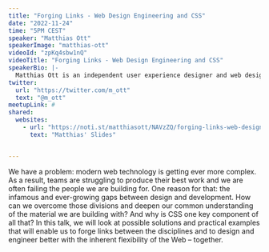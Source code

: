 ```yaml
---
title: "Forging Links - Web Design Engineering and CSS"
date: "2022-11-24"
time: "5PM CEST"
speaker: "Matthias Ott"
speakerImage: "matthias-ott"
videoId: "zpKq4sbw1nQ"
videoTitle: "Forging Links - Web Design Engineering and CSS"
speakerBio: |-
  Matthias Ott is an independent user experience designer and web design engineer from Stuttgart, Germany. He teaches Interface Prototyping at the Muthesius University of Fine Arts and Design and supports teams worldwide with online workshops on design, prototyping, and design engineering. For Adobe, he runs workshops on designing and prototyping with Adobe XD. He frequently writes about things like the Web, design, and CSS on his personal website: http://matthiasott.com.
twitter:
  url: "https://twitter.com/m_ott"
  text: "@m_ott"
meetupLink: #
shared:
  websites:
    - url: "https://noti.st/matthiasott/NAVzZQ/forging-links-web-design-engineering-and-css"
      text: "Matthias' Slides"


---
```


We have a problem: modern web technology is getting ever more complex. As a result, teams are struggling to produce their best work and we are often failing the people we are building for. One reason for that: the infamous and ever-growing gaps between design and development. How can we overcome those divisions and deepen our common understanding of the material we are building with? And why is CSS one key component of all that? In this talk, we will look at possible solutions and practical examples that will enable us to forge links between the disciplines and to design and engineer better with the inherent flexibility of the Web – together.